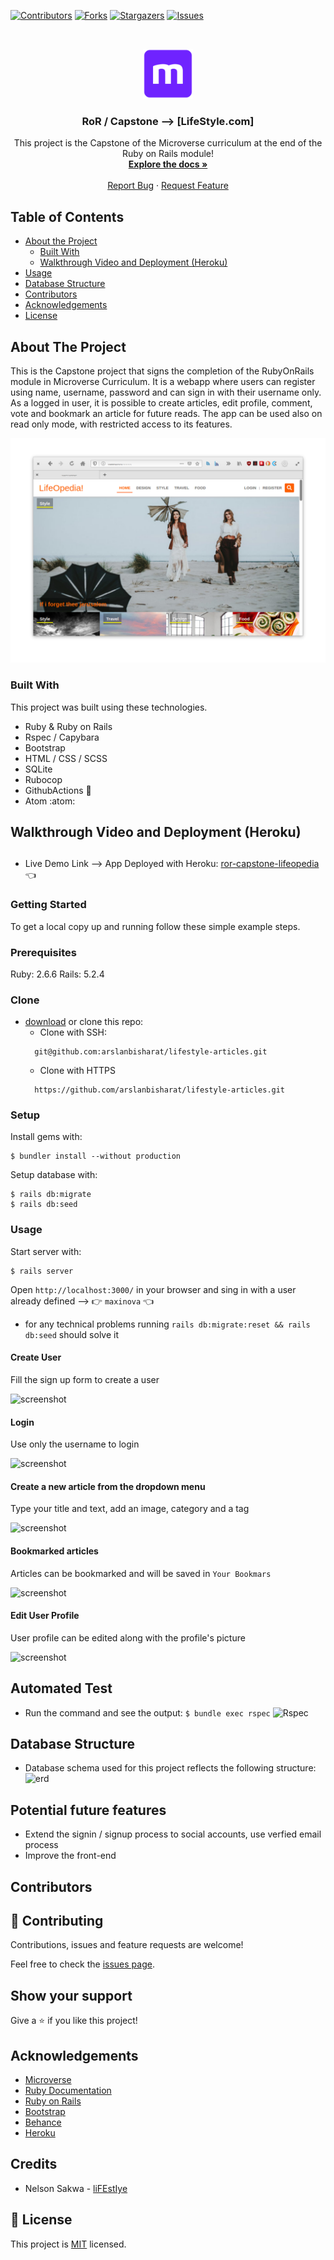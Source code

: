 <!--
*** Thanks for checking out this README Template. If you have a suggestion that would
*** make this better, please fork the repo and create a pull request or simply open
*** an issue with the tag "enhancement".
*** Thanks again! Now go create something AMAZING! :D
-->

<!-- PROJECT SHIELDS -->
<!--
*** I'm using markdown "reference style" links for readability.
*** Reference links are enclosed in brackets [ ] instead of parentheses ( ).
*** See the bottom of this document for the declaration of the reference variables
*** for contributors-url, forks-url, etc. This is an optional, concise syntax you may use.
*** https://www.markdownguide.org/basic-syntax/#reference-style-links
-->
[![Contributors][contributors-shield]][contributors-url]
[![Forks][forks-shield]][forks-url]
[![Stargazers][stars-shield]][stars-url]
[![Issues][issues-shield]][issues-url]


<!-- PROJECT LOGO -->
<br />
<p align="center">
  <a href="https://github.com/arslanbisharat/lifestyle-articles">
    <img src="app/assets/images/microverse.png" alt="Logo" width="80" height="80">
  </a>

  <h3 align="center">RoR / Capstone --> [LifeStyle.com]</h3>

  <p align="center">
    This project is the Capstone of the Microverse curriculum at the end of the Ruby on Rails module!
    <br />
    <a href="https://github.com/arslanbisharat/lifestyle-articles"><strong>Explore the docs »</strong></a>
    <br />
    <br />
    <a href="https://github.com/arslanbisharat/lifestyle-articles/issues">Report Bug</a>
    ·
    <a href="https://github.com/arslanbisharat/lifestyle-articles/issues">Request Feature</a>
  </p>
</p>

<!-- TABLE OF CONTENTS -->
## Table of Contents

* [About the Project](#about-the-project)
  * [Built With](#built-with)
  * [Walkthrough Video and Deployment (Heroku)](#walkthrough-video-and-deployment-(heroku))
* [Usage](#usage)
* [Database Structure](#database-structure)
* [Contributors](#contributors)
* [Acknowledgements](#acknowledgements)
* [License](#license)

<!-- ABOUT THE PROJECT -->
## About The Project

This is the Capstone project that signs the completion of the RubyOnRails module in Microverse Curriculum.
It is a webapp where users can register using name, username, password and can sign in with their username only.
As a logged in user, it is possible to create articles, edit profile, comment, vote and bookmark an article for future reads.
The app can be used also on read only mode, with restricted access to its features.

![screenshot-1](app/assets/images/screenshot-1.png)

### Built With
This project was built using these technologies.
* Ruby & Ruby on Rails
* Rspec / Capybara
* Bootstrap
* HTML / CSS / SCSS
* SQLite
* Rubocop
* GithubActions :muscle:
* Atom :atom:

<!-- Live Demo -->
## Walkthrough Video and Deployment (Heroku)

##
* Live Demo Link --> App Deployed with Heroku: [ror-capstone-lifeopedia](https://ror-capstone-lifeopedia.herokuapp.com/) :point_left:

### Getting Started

To get a local copy up and running follow these simple example steps.

### Prerequisites

Ruby: 2.6.6
Rails: 5.2.4

### Clone
* [download](https://github.com/arslanbisharat/lifestyle-articles/archive/development.zip) or clone this repo:
  - Clone with SSH:
  ```
    git@github.com:arslanbisharat/lifestyle-articles.git
  ```
  - Clone with HTTPS
  ```
    https://github.com/arslanbisharat/lifestyle-articles.git

### Setup

Install gems with:

```
$ bundler install --without production
```

Setup database with:

```
$ rails db:migrate
$ rails db:seed
```

### Usage

Start server with:

```
$ rails server
```

Open `http://localhost:3000/` in your browser and sing in with a user already defined --> :point_right: ```maxinova``` :point_left:
- for any technical problems running ```rails db:migrate:reset && rails db:seed``` should solve it

#### Create User

Fill the sign up form to create a user

![screenshot](app/assets/images/sign_up.png)

#### Login

Use only the username to login

![screenshot](app/assets/images/log_in.png)

#### Create a new article from the dropdown menu

Type your title and text, add an image, category and a tag

![screenshot](app/assets/images/post.png)

#### Bookmarked articles

Articles can be bookmarked and will be saved in `Your Bookmars`

![screenshot](app/assets/images/follow.png)

#### Edit User Profile

User profile can be edited along with the profile's picture

![screenshot](app/assets/images/cover.png)

  ## Automated Test

* Run the command and see the output: 
```$ bundle exec rspec```
![Rspec](app/assets/images/rspec.png)

## Database Structure
 * Database schema used for this project reflects the following structure:
 ![erd](app/assets/images/erd.png)
 
 ## Potential future features
- Extend the signin / signup process to social accounts, use verfied email process
- Improve the front-end

<!-- CONTACT -->
## Contributors


## :handshake: Contributing

Contributions, issues and feature requests are welcome!

Feel free to check the [issues page](https://github.com/arslanbisharat/lifestyle-articles/issues).

## Show your support

Give a :star: if you like this project!


<!-- ACKNOWLEDGEMENTS -->
## Acknowledgements
* [Microverse](https://www.microverse.org/)
* [Ruby Documentation](https://www.ruby-lang.org/en/documentation/)
* [Ruby on Rails](https://rubyonrails.org/)
* [Bootstrap](https://getbootstrap.com/)
* [Behance](https://www.behance.net/)
* [Heroku](https://www.heroku.com/)

## Credits
* Nelson Sakwa - [liFEstIye](https://www.behance.net/gallery/14554909/liFEsTlye-Mobile-version)

<!-- MARKDOWN LINKS & IMAGES -->
<!-- https://www.markdownguide.org/basic-syntax/#reference-style-links -->
[contributors-shield]: https://img.shields.io/github/contributors/arslanbisharat/lifestyle-articles.svg?style=flat-square
[contributors-url]: https://github.com/arslanbisharat/lifestyle-articles/graphs/contributors
[forks-shield]: https://img.shields.io/github/forks/arslanbisharat/lifestyle-articles.svg?style=flat-square
[forks-url]: https://github.com/arslanbisharat/lifestyle-articles/network/members
[stars-shield]: https://img.shields.io/github/stars/arslanbisharat/lifestyle-articles.svg?style=flat-square
[stars-url]: https://github.com/arslanbisharat/lifestyle-articles/stargazers
[issues-shield]: https://img.shields.io/github/issues/arslanbisharat/lifestyle-articles.svg?style=flat-square
[issues-url]: https://github.com/arslanbisharat/lifestyle-articles/issues

## 📝 License

This project is [MIT](https://opensource.org/licenses/MIT) licensed.
